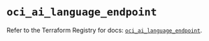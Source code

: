 # `oci_ai_language_endpoint`

Refer to the Terraform Registry for docs: [`oci_ai_language_endpoint`](https://registry.terraform.io/providers/hashicorp/oci/7.19.0/docs/resources/ai_language_endpoint).
